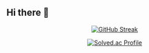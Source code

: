 ## Hi there 👋

<p align="center">
  <a href="https://git.io/streak-stats"><img src="https://streak-stats.demolab.com?user=Bogamie&theme=ambient-gradient&hide_border=true&border_radius=16&date_format=%5BY.%5Dn.j." alt="GitHub Streak" /></a>
</p>

<div align="center">
  <a href="https://solved.ac/bogamie/">
    <img src="http://mazassumnida.wtf/api/v2/generate_badge?boj=bogamie" alt="Solved.ac Profile" />
  </a>
</div>

<!--
**Bogamiee/bogamiee** is a ✨ _special_ ✨ repository because its `README.md` (this file) appears on your GitHub profile.

Here are some ideas to get you started:

- 🔭 I’m currently working on ...
- 🌱 I’m currently learning ...
- 👯 I’m looking to collaborate on ...
- 🤔 I’m looking for help with ...
- 💬 Ask me about ...
- 📫 How to reach me: ...
- 😄 Pronouns: ...
- ⚡ Fun fact: ...
-->

